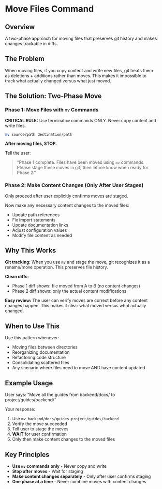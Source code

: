 # Move Files Command

## Overview
A two-phase approach for moving files that preserves git history and makes changes trackable in diffs.

## The Problem
When moving files, if you copy content and write new files, git treats them as deletions + additions rather than moves. This makes it impossible to track what actually changed versus what just moved.

## The Solution: Two-Phase Move

### Phase 1: Move Files with `mv` Commands

**CRITICAL RULE:** Use terminal `mv` commands ONLY. Never copy content and write files.

```bash
mv source/path destination/path
```

**After moving files, STOP.**

Tell the user:
> "Phase 1 complete. Files have been moved using `mv` commands. Please stage these moves in git, then let me know when ready for Phase 2."

### Phase 2: Make Content Changes (Only After User Stages)

Only proceed after user explicitly confirms moves are staged.

Now make any necessary content changes to the moved files:
- Update path references
- Fix import statements
- Update documentation links
- Adjust configuration values
- Modify file content as needed

## Why This Works

**Git tracking:** When you use `mv` and stage the move, git recognizes it as a rename/move operation. This preserves file history.

**Clean diffs:** 
- Phase 1 diff shows: file moved from A to B (no content changes)
- Phase 2 diff shows: only the actual content modifications

**Easy review:** The user can verify moves are correct before any content changes happen. This makes it clear what moved versus what actually changed.

## When to Use This

Use this pattern whenever:
- Moving files between directories
- Reorganizing documentation
- Refactoring code structure
- Consolidating scattered files
- Any scenario where files need to move AND have content updated

## Example Usage

User says: "Move all the guides from backend/docs/ to project/guides/backend/"

Your response:
1. Use `mv backend/docs/guides project/guides/backend`
2. Verify the move succeeded
3. Tell user to stage the moves
4. **WAIT** for user confirmation
5. Only then make content changes to the moved files

## Key Principles

- **Use `mv` commands only** - Never copy and write
- **Stop after moves** - Wait for staging
- **Make content changes separately** - Only after user confirms staging
- **One phase at a time** - Never combine moves with content changes


